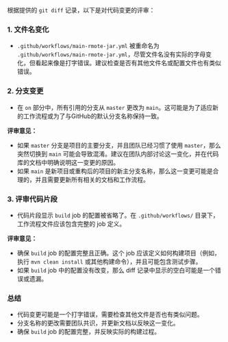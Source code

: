 根据提供的 `git diff` 记录，以下是对代码变更的评审：

### 1. 文件名变化
- `.github/workflows/main-rmote-jar.yml` 被重命名为 `.github/workflows/main-rmote-jar.yml`，尽管文件名没有实际的字母变化，但看起来像是打字错误。建议检查是否有其他文件名或配置文件也有类似错误。

### 2. 分支变更
- 在 `on` 部分中，所有引用的分支从 `master` 更改为 `main`。这可能是为了适应新的工作流程或为了与GitHub的默认分支名称保持一致。

**评审意见：**
- 如果 `master` 分支是项目的主要分支，并且团队已经习惯了使用 `master`，那么突然切换到 `main` 可能会导致混淆。建议在团队内部讨论这一变化，并在代码库的文档中明确说明这一变更的原因。
- 如果 `main` 是新项目或重构后的项目的新主分支名称，那么这一变更可能是合理的，并且需要更新所有相关的文档和工作流程。

### 3. 评审代码片段
- 代码片段显示 `build` job 的配置被省略了。在 `.github/workflows/` 目录下，工作流程文件应该包含完整的 job 定义。

**评审意见：**
- 确保 `build` job 的配置完整且正确。这个 job 应该定义如何构建项目（例如，执行 `mvn clean install` 或其他构建命令），并且可能包含测试步骤。
- 如果 `build` job 中的配置没有改变，那么 diff 记录中显示的空白可能是一个错误或遗漏。

### 总结
- 代码变更可能是一个打字错误，需要检查其他文件是否也有类似问题。
- 分支名称的更改需要团队共识，并更新文档以反映这一变化。
- 确保 `build` job 的配置完整，并反映实际的构建过程。